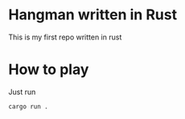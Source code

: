 # Hangman written in Rust

This is my first repo written in rust

# How to play

Just run
```
cargo run .
```
